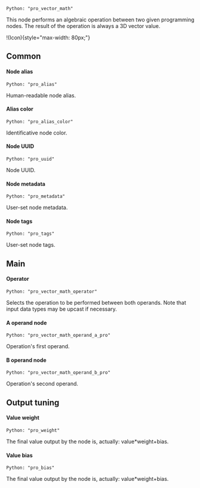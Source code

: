 `Python: "pro_vector_math"`

This node performs an algebraic operation between two given programming nodes. The result of the operation is always a 3D vector value.

!(Icon){style="max-width: 80px;"}

## Common

#### Node alias
`Python: "pro_alias"`

Human-readable node alias.

#### Alias color
`Python: "pro_alias_color"`

Identificative node color.

#### Node UUID
`Python: "pro_uuid"`

Node UUID.

#### Node metadata
`Python: "pro_metadata"`

User-set node metadata.

#### Node tags
`Python: "pro_tags"`

User-set node tags.

## Main

#### Operator
`Python: "pro_vector_math_operator"`

Selects the operation to be performed between both operands. Note that input data types may be upcast if necessary.

#### A operand node
`Python: "pro_vector_math_operand_a_pro"`

Operation's first operand.

#### B operand node
`Python: "pro_vector_math_operand_b_pro"`

Operation's second operand.

## Output tuning

#### Value weight
`Python: "pro_weight"`

The final value output by the node is, actually: value*weight+bias.

#### Value bias
`Python: "pro_bias"`

The final value output by the node is, actually: value*weight+bias.

